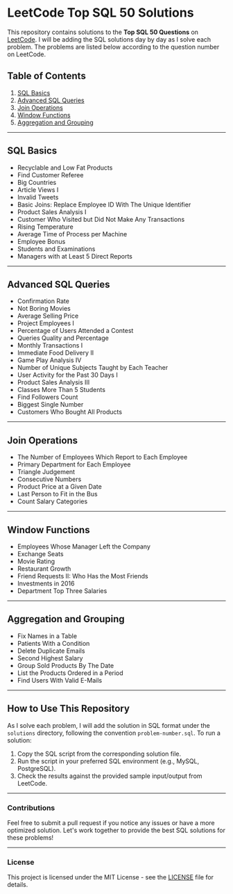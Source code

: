 # LeetCode Top SQL 50 Solutions

This repository contains solutions to the **Top SQL 50 Questions** on [LeetCode](https://leetcode.com/studyplan/top-sql-50/). I will be adding the SQL solutions day by day as I solve each problem. The problems are listed below according to the question number on LeetCode.

## Table of Contents

1. [SQL Basics](#sql-basics)
2. [Advanced SQL Queries](#advanced-sql-queries)
3. [Join Operations](#join-operations)
4. [Window Functions](#window-functions)
5. [Aggregation and Grouping](#aggregation-and-grouping)

---

## SQL Basics

- Recyclable and Low Fat Products
- Find Customer Referee
- Big Countries
- Article Views I
- Invalid Tweets
- Basic Joins: Replace Employee ID With The Unique Identifier
- Product Sales Analysis I
- Customer Who Visited but Did Not Make Any Transactions
- Rising Temperature
- Average Time of Process per Machine
- Employee Bonus
- Students and Examinations
- Managers with at Least 5 Direct Reports

---

## Advanced SQL Queries

- Confirmation Rate
- Not Boring Movies
- Average Selling Price
- Project Employees I
- Percentage of Users Attended a Contest
- Queries Quality and Percentage
- Monthly Transactions I
- Immediate Food Delivery II
- Game Play Analysis IV
- Number of Unique Subjects Taught by Each Teacher
- User Activity for the Past 30 Days I
- Product Sales Analysis III
- Classes More Than 5 Students
- Find Followers Count
- Biggest Single Number
- Customers Who Bought All Products

---

## Join Operations

- The Number of Employees Which Report to Each Employee
- Primary Department for Each Employee
- Triangle Judgement
- Consecutive Numbers
- Product Price at a Given Date
- Last Person to Fit in the Bus
- Count Salary Categories

---

## Window Functions

- Employees Whose Manager Left the Company
- Exchange Seats
- Movie Rating
- Restaurant Growth
- Friend Requests II: Who Has the Most Friends
- Investments in 2016
- Department Top Three Salaries

---

## Aggregation and Grouping

- Fix Names in a Table
- Patients With a Condition
- Delete Duplicate Emails
- Second Highest Salary
- Group Sold Products By The Date
- List the Products Ordered in a Period
- Find Users With Valid E-Mails

---

## How to Use This Repository

As I solve each problem, I will add the solution in SQL format under the `solutions` directory, following the convention `problem-number.sql`. To run a solution:

1. Copy the SQL script from the corresponding solution file.
2. Run the script in your preferred SQL environment (e.g., MySQL, PostgreSQL).
3. Check the results against the provided sample input/output from LeetCode.

---

### Contributions

Feel free to submit a pull request if you notice any issues or have a more optimized solution. Let's work together to provide the best SQL solutions for these problems!

---

### License

This project is licensed under the MIT License - see the [LICENSE](LICENSE) file for details.
